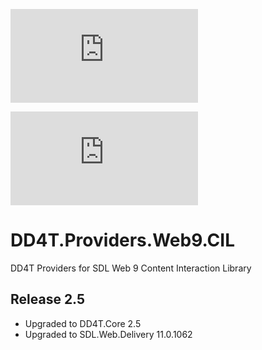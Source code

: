 [![AppVeyor](https://ci.appveyor.com/api/projects/status/github/dd4t/DD4T.Providers.SDLWeb8.CIL?branch=master&svg=true&passingText=master)](https://ci.appveyor.com/project/DD4T/dd4t-providers-tridion9-cil)

[![AppVeyor](https://ci.appveyor.com/api/projects/status/github/dd4t/DD4T.Providers.SDLWeb8.CIL?branch=develop&svg=true&passingText=develop)](https://ci.appveyor.com/project/DD4T/dd4t-providers-tridion9-cil)

# DD4T.Providers.Web9.CIL
DD4T Providers for SDL Web 9 Content Interaction Library

## Release 2.5

- Upgraded to DD4T.Core 2.5
- Upgraded to SDL.Web.Delivery 11.0.1062